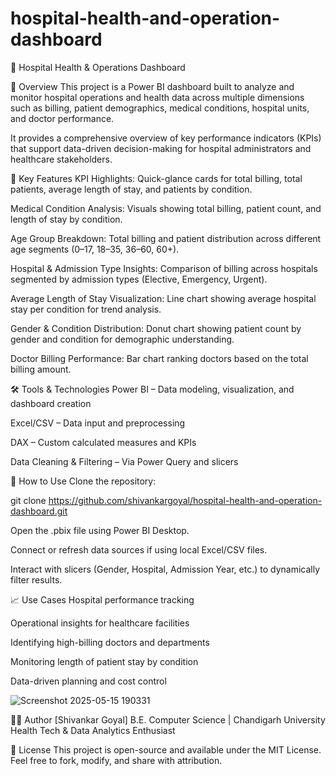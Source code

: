 # hospital-health-and-operation-dashboard
🏥 Hospital Health & Operations Dashboard

📌 Overview
This project is a Power BI dashboard built to analyze and monitor hospital operations and health data across multiple dimensions such as billing, patient demographics, medical conditions, hospital units, and doctor performance.

It provides a comprehensive overview of key performance indicators (KPIs) that support data-driven decision-making for hospital administrators and healthcare stakeholders.

🎯 Key Features
KPI Highlights:
Quick-glance cards for total billing, total patients, average length of stay, and patients by condition.

Medical Condition Analysis:
Visuals showing total billing, patient count, and length of stay by condition.

Age Group Breakdown:
Total billing and patient distribution across different age segments (0–17, 18–35, 36–60, 60+).

Hospital & Admission Type Insights:
Comparison of billing across hospitals segmented by admission types (Elective, Emergency, Urgent).

Average Length of Stay Visualization:
Line chart showing average hospital stay per condition for trend analysis.

Gender & Condition Distribution:
Donut chart showing patient count by gender and condition for demographic understanding.

Doctor Billing Performance:
Bar chart ranking doctors based on the total billing amount.

🛠️ Tools & Technologies
Power BI – Data modeling, visualization, and dashboard creation

Excel/CSV – Data input and preprocessing

DAX – Custom calculated measures and KPIs

Data Cleaning & Filtering – Via Power Query and slicers

🚀 How to Use
Clone the repository:

git clone https://github.com/shivankargoyal/hospital-health-and-operation-dashboard.git

Open the .pbix file using Power BI Desktop.

Connect or refresh data sources if using local Excel/CSV files.

Interact with slicers (Gender, Hospital, Admission Year, etc.) to dynamically filter results.

📈 Use Cases
Hospital performance tracking

Operational insights for healthcare facilities

Identifying high-billing doctors and departments

Monitoring length of patient stay by condition

Data-driven planning and cost control

![Screenshot 2025-05-15 190331](https://github.com/user-attachments/assets/3aed348c-6a4a-4694-9f0a-fe0a8262931a)


👨‍💻 Author
[Shivankar Goyal]
B.E. Computer Science | Chandigarh University
Health Tech & Data Analytics Enthusiast

📜 License
This project is open-source and available under the MIT License.
Feel free to fork, modify, and share with attribution.

